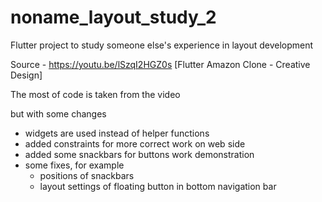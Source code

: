 # noname_layout_study_2
Flutter project to study someone else's experience in layout development

Source - https://youtu.be/lSzqI2HGZ0s
[Flutter Amazon Clone - Creative Design]

The most of code is taken from the video

but with some changes
- widgets are used instead of helper functions
- added constraints for more correct work on web side
- added some snackbars for buttons work demonstration 
- some fixes, for example
  - positions of snackbars
  - layout settings of floating button in bottom navigation bar